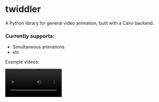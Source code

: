 # twiddler
A Python library for general video animation, built with a Cairo backend.

### Currently supports:
- Simultaneous animations
- etc

Example videos:

<video src='https://youtu.be/-gkXH_GzHC8?si=Y9nPoBaXzlLfNEou' width=180/>